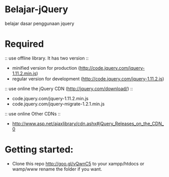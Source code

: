 # Belajar-jQuery
belajar dasar penggunaan jquery

# Required
:: use offline library. It has two version ::
- minified version for production (http://code.jquery.com/jquery-1.11.2.min.js)
- regular version for development (http://code.jquery.com/jquery-1.11.2.js)

:: use online the jQuery CDN (http://jquery.com/download/) ::
- code.jquery.com/jquery-1.11.2.min.js
- code.jquery.com/jquery-migrate-1.2.1.min.js

:: use online Other CDNs ::
- http://www.asp.net/ajaxlibrary/cdn.ashx#jQuery_Releases_on_the_CDN_0

# Getting started:
- Clone this repo http://goo.gl/vQwnC5 to your xampp/htdocs or wamp/www rename the folder if you want.